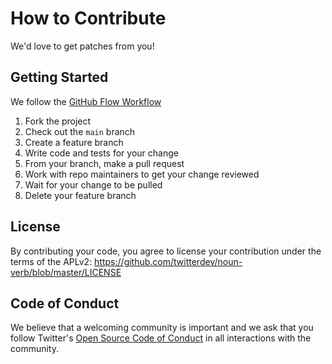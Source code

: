 # How to Contribute

We'd love to get patches from you!

## Getting Started

We follow the [GitHub Flow Workflow](https://guides.github.com/introduction/flow/)

1. Fork the project
1. Check out the `main` branch
1. Create a feature branch
1. Write code and tests for your change
1. From your branch, make a pull request 
1. Work with repo maintainers to get your change reviewed
1. Wait for your change to be pulled 
1. Delete your feature branch

## License

By contributing your code, you agree to license your contribution under the terms of the APLv2: https://github.com/twitterdev/noun-verb/blob/master/LICENSE

## Code of Conduct

We believe that a welcoming community is important and we ask that you follow Twitter's [Open Source Code of Conduct](https://github.com/twitter/.github/blob/main/code-of-conduct.md) in all interactions with the community.
